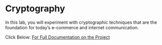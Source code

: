 # Cryptography
In this lab, you will experiment with cryptographic techniques that are the foundation for today’s e-commerce and internet communication.  

Click Below:
[For Full Documentation on the Project](https://github.com/lucianogiannini/Cryptography/blob/main/LC%20Lab%202.pdf)
